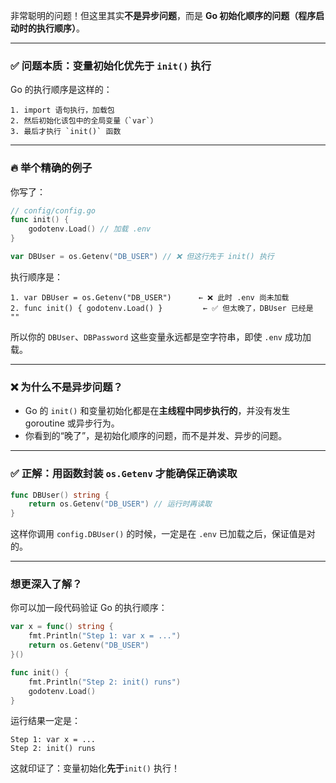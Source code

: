 非常聪明的问题！但这里其实**不是异步问题**，而是 **Go 初始化顺序的问题（程序启动时的执行顺序）**。

---

### ✅ 问题本质：**变量初始化优先于 `init()` 执行**

Go 的执行顺序是这样的：

```
1. import 语句执行，加载包
2. 然后初始化该包中的全局变量（`var`）
3. 最后才执行 `init()` 函数
```

---

### 🔥 举个精确的例子

你写了：

```go
// config/config.go
func init() {
    godotenv.Load() // 加载 .env
}

var DBUser = os.Getenv("DB_USER") // ❌ 但这行先于 init() 执行
```

执行顺序是：

```
1. var DBUser = os.Getenv("DB_USER")      ← ❌ 此时 .env 尚未加载
2. func init() { godotenv.Load() }         ← ✅ 但太晚了，DBUser 已经是 ""
```

所以你的 `DBUser`、`DBPassword` 这些变量永远都是空字符串，即使 `.env` 成功加载。

---

### ❌ 为什么不是异步问题？

- Go 的 `init()` 和变量初始化都是在**主线程中同步执行的**，并没有发生 goroutine 或异步行为。
- 你看到的“晚了”，是初始化顺序的问题，而不是并发、异步的问题。

---

### ✅ 正解：用函数封装 `os.Getenv` 才能确保正确读取

```go
func DBUser() string {
    return os.Getenv("DB_USER") // 运行时再读取
}
```

这样你调用 `config.DBUser()` 的时候，一定是在 `.env` 已加载之后，保证值是对的。

---

### 想更深入了解？

你可以加一段代码验证 Go 的执行顺序：

```go
var x = func() string {
    fmt.Println("Step 1: var x = ...")
    return os.Getenv("DB_USER")
}()

func init() {
    fmt.Println("Step 2: init() runs")
    godotenv.Load()
}
```

运行结果一定是：

```
Step 1: var x = ...
Step 2: init() runs
```

这就印证了：变量初始化**先于**`init()` 执行！
